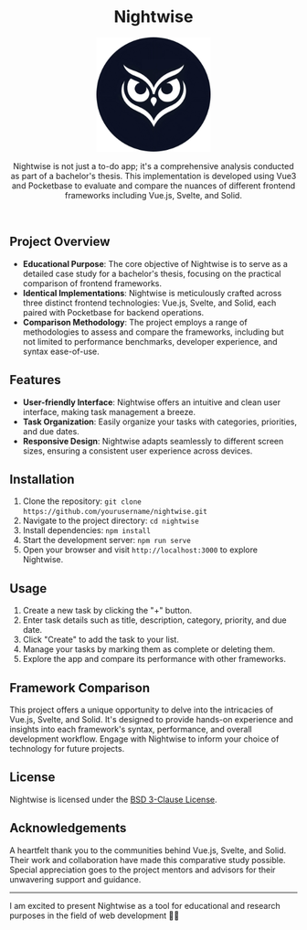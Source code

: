 <h1 align="center">Nightwise</h1>

<p align="center">
<img src=".github/nightwise-readme-rounded.jpeg" alt="Nightwise Logo" style="width: 200px;">
</p>

<p align="center">Nightwise is not just a to-do app; it's a comprehensive analysis conducted as part of a bachelor's thesis. This implementation is developed using Vue3 and Pocketbase to evaluate and compare the nuances of different frontend frameworks including Vue.js, Svelte, and Solid.</p>

<br>

## Project Overview

- **Educational Purpose**: The core objective of Nightwise is to serve as a detailed case study for a bachelor's thesis, focusing on the practical comparison of frontend frameworks.
- **Identical Implementations**: Nightwise is meticulously crafted across three distinct frontend technologies: Vue.js, Svelte, and Solid, each paired with Pocketbase for backend operations.
- **Comparison Methodology**: The project employs a range of methodologies to assess and compare the frameworks, including but not limited to performance benchmarks, developer experience, and syntax ease-of-use.


 ## Features

- **User-friendly Interface**: Nightwise offers an intuitive and clean user interface, making task management a breeze.
- **Task Organization**: Easily organize your tasks with categories, priorities, and due dates.
- **Responsive Design**: Nightwise adapts seamlessly to different screen sizes, ensuring a consistent user experience across devices.


## Installation

1. Clone the repository: `git clone https://github.com/yourusername/nightwise.git`
2. Navigate to the project directory: `cd nightwise`
3. Install dependencies: `npm install`
4. Start the development server: `npm run serve`
5. Open your browser and visit `http://localhost:3000` to explore Nightwise.
   

## Usage

1. Create a new task by clicking the "+" button.
2. Enter task details such as title, description, category, priority, and due date.
3. Click "Create" to add the task to your list.
4. Manage your tasks by marking them as complete or deleting them.
5. Explore the app and compare its performance with other frameworks.


## Framework Comparison

This project offers a unique opportunity to delve into the intricacies of Vue.js, Svelte, and Solid. It's designed to provide hands-on experience and insights into each framework's syntax, performance, and overall development workflow. Engage with Nightwise to inform your choice of technology for future projects.


## License

Nightwise is licensed under the [BSD 3-Clause License](LICENSE).

## Acknowledgements

A heartfelt thank you to the communities behind Vue.js, Svelte, and Solid. Their work and collaboration have made this comparative study possible. Special appreciation goes to the project mentors and advisors for their unwavering support and guidance.

---

I am excited to present Nightwise as a tool for educational and research purposes in the field of web development 🙏🏼
